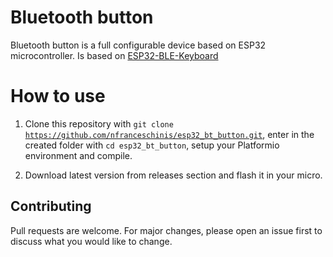 # Bluetooth button
Bluetooth button is a full configurable device based on ESP32 microcontroller.
Is based on [ESP32-BLE-Keyboard](https://github.com/T-vK/ESP32-BLE-Keyboard)

# How to use
1. Clone this repository with <code>git clone https://github.com/nfranceschinis/esp32_bt_button.git</code>, enter in the created folder with <code>cd esp32_bt_button</code>, setup your Platformio environment and compile.

2. Download latest version from releases section and flash it in your micro.

## Contributing
Pull requests are welcome. For major changes, please open an issue first to discuss what you would like to change.